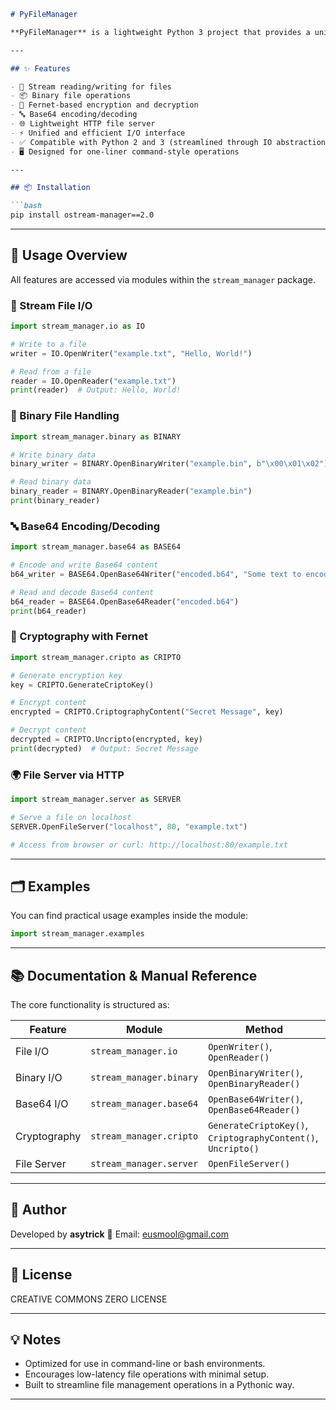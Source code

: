 ````markdown
# PyFileManager

**PyFileManager** is a lightweight Python 3 project that provides a unified interface for managing file operations through a simple, command-line-style programming model. It integrates functionality such as binary file handling, base64 encoding/decoding, cryptography (via Fernet), and lightweight socket-based file serving—all wrapped in a minimal, modular Python package.

---

## ✨ Features

- 📁 Stream reading/writing for files
- 📦 Binary file operations
- 🔐 Fernet-based encryption and decryption
- 🔤 Base64 encoding/decoding
- 🌐 Lightweight HTTP file server
- ⚡ Unified and efficient I/O interface
- ✅ Compatible with Python 2 and 3 (streamlined through IO abstraction)
- 🖥️ Designed for one-liner command-style operations

---

## 📦 Installation

```bash
pip install ostream-manager==2.0
````

---

## 🧰 Usage Overview

All features are accessed via modules within the `stream_manager` package.

### 📄 Stream File I/O

```python
import stream_manager.io as IO

# Write to a file
writer = IO.OpenWriter("example.txt", "Hello, World!")

# Read from a file
reader = IO.OpenReader("example.txt")
print(reader)  # Output: Hello, World!
```

### 💾 Binary File Handling

```python
import stream_manager.binary as BINARY

# Write binary data
binary_writer = BINARY.OpenBinaryWriter("example.bin", b"\x00\x01\x02")

# Read binary data
binary_reader = BINARY.OpenBinaryReader("example.bin")
print(binary_reader)
```

### 🔤 Base64 Encoding/Decoding

```python
import stream_manager.base64 as BASE64

# Encode and write Base64 content
b64_writer = BASE64.OpenBase64Writer("encoded.b64", "Some text to encode")

# Read and decode Base64 content
b64_reader = BASE64.OpenBase64Reader("encoded.b64")
print(b64_reader)
```

### 🔐 Cryptography with Fernet

```python
import stream_manager.cripto as CRIPTO

# Generate encryption key
key = CRIPTO.GenerateCriptoKey()

# Encrypt content
encrypted = CRIPTO.CriptographyContent("Secret Message", key)

# Decrypt content
decrypted = CRIPTO.Uncripto(encrypted, key)
print(decrypted)  # Output: Secret Message
```

### 🌍 File Server via HTTP

```python
import stream_manager.server as SERVER

# Serve a file on localhost
SERVER.OpenFileServer("localhost", 80, "example.txt")

# Access from browser or curl: http://localhost:80/example.txt
```

---

## 🗂 Examples

You can find practical usage examples inside the module:

```python
import stream_manager.examples
```

---

## 📚 Documentation & Manual Reference

The core functionality is structured as:

| Feature      | Module                  | Method                                                       |
| ------------ | ----------------------- | ------------------------------------------------------------ |
| File I/O     | `stream_manager.io`     | `OpenWriter()`, `OpenReader()`                               |
| Binary I/O   | `stream_manager.binary` | `OpenBinaryWriter()`, `OpenBinaryReader()`                   |
| Base64 I/O   | `stream_manager.base64` | `OpenBase64Writer()`, `OpenBase64Reader()`                   |
| Cryptography | `stream_manager.cripto` | `GenerateCriptoKey()`, `CriptographyContent()`, `Uncripto()` |
| File Server  | `stream_manager.server` | `OpenFileServer()`                                           |

---

## 👤 Author

Developed by **asytrick**
📧 Email: [eusmool@gmail.com](mailto:eusmool@gmail.com)

---

## 📖 License

CREATIVE COMMONS ZERO LICENSE

---

## 💡 Notes

* Optimized for use in command-line or bash environments.
* Encourages low-latency file operations with minimal setup.
* Built to streamline file management operations in a Pythonic way.

---

